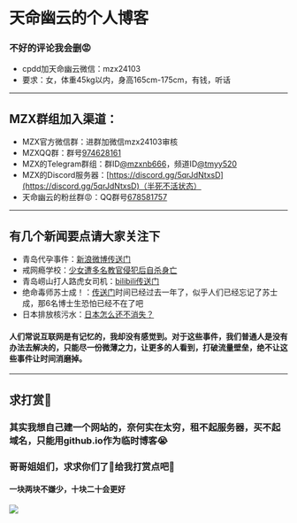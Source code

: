 # 天命幽云的个人博客
### 不好的评论我会删😡
- cpdd加天命幽云微信：mzx24103
- 要求：女，体重45kg以内，身高165cm-175cm，有钱，听话
------------------------------------------------------
## MZX群组加入渠道：
- MZX官方微信群：进群加微信mzx24103审核
- MZXQQ群：群号[974628161](http://qm.qq.com/cgi-bin/qm/qr?_wv=1027&k=eu0ZxQyR7dOQI5P-Q6OfPZbsojxVAswd&authKey=%2FOrYMDY8ZIBP%2BNldOQ1mZNBSjSwueIgnsTKeUqRaDMW54twJUpNOUQEBqlazPWb8&noverify=0&group_code=974628161)
- MZX的Telegram群组：群ID[@mzxnb666](http://t.me/mzxnb666)，频道ID[@tmyy520](http://t.me/tmyy520)
- MZX的Discord服务器：[https://discord.gg/5qrJdNtxsD](https://discord.gg/5qrJdNtxsD)（半死不活状态）
- 天命幽云的粉丝群😡：QQ群号[678581757](http://qm.qq.com/cgi-bin/qm/qr?_wv=1027&k=dFYLtv9SgNEJ6fZJBk6qbE1E1KYN9tiI&authKey=TQg599tDtjbegehft9JwYZP7ZYUMwjZCJc55lwsNo02XtHB%2BD0wGbo%2ByFcesI12o&noverify=0&group_code=678581757)
-------------------------------------------------------
## 有几个新闻要点请大家关注下
- 青岛代孕事件：[新浪微博传送门](https://news.sina.cn/zt_d/subject-1724928547)
- 戒网瘾学校：[少女遭多名教官侵犯后自杀身亡](https://new.qq.com/rain/a/20230921A0615D00)
- 青岛崂山打人路虎女司机：[bilibili传送门](https://www.bilibili.com/video/BV1vhHFeMEus/)
- 绝命毒师苏士成！：[传送门](https://b23.tv/KjUmA1p)时间已经过去一年了，似乎人们已经忘记了苏士成，那6名博士生恐怕已经不在了吧
- 日本排放核污水：[日本怎么还不消失？](https://finance.sina.com.cn/jjxw/2024-08-27/doc-incmapwq1063955.shtml)
#### 人们常说互联网是有记忆的，我却没有感觉到。对于这些事件，我们普通人是没有办法去解决的，只能尽一份微薄之力，让更多的人看到，打破流量壁垒，绝不让这些事件让时间消磨掉。
------------------------------------------------------------
## 求打赏🥺
### 其实我想自己建一个网站的，奈何实在太穷，租不起服务器，买不起域名，只能用github.io作为临时博客😭
### 哥哥姐姐们，求求你们了🥺给我打赏点吧🥺
#### 一块两块不嫌少，十块二十会更好
![](https://xc.null.red:8043/XCimg/img/cache/mm_reward_qrcode_1725110746442-404759813.png#)
